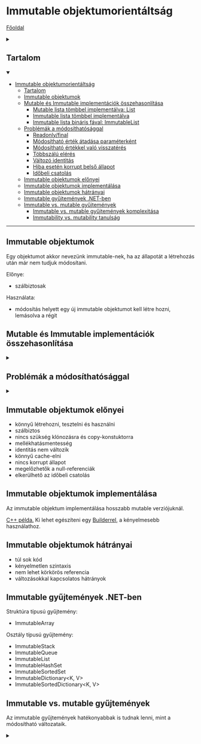 # Immutable objektumorientáltság

[Főoldal](oop.md)
<details>
  <summary></summary>

[Fogalmak](terms.md)

[Minták](patterns.md)

[Elvek](principles.md)

[Heurisztikák](heuristics.md)

[Refaktorálás](refactoring.md)

[Clean-code](cleanCode.md)

[API tervezési elvek](APIDesign.md)

[Elosztott objektumorientáltság](distributed.md)

[Konkurens és párhuzamos minták](concurrentParalell.md)

[C++ Idiómák](idioms.md)

</details>

## Tartalom
<details open>
  <summary></summary>

- [Immutable objektumorientáltság](#immutable-objektumorientáltság)
  - [Tartalom](#tartalom)
  - [Immutable objektumok](#immutable-objektumok)
  - [Mutable és Immutable implementációk összehasonlítása](#mutable-és-immutable-implementációk-összehasonlítása)
    - [Mutable lista tömbbel implementálva: List<T>](#mutable-lista-tömbbel-implementálva-listt)
    - [Immutable lista tömbbel implementálva](#immutable-lista-tömbbel-implementálva)
    - [Immutable lista bináris fával: ImmutableList<T>](#immutable-lista-bináris-fával-immutablelistt)
  - [Problémák a módosíthatósággal](#problémák-a-módosíthatósággal)
    - [Readonly/final](#readonlyfinal)
    - [Módosítható érték átadása paraméterként](#módosítható-érték-átadása-paraméterként)
    - [Módosítható értékkel való visszatérés](#módosítható-értékkel-való-visszatérés)
    - [Többszálú elérés](#többszálú-elérés)
    - [Változó identitás](#változó-identitás)
    - [Hiba esetén korrupt belső állapot](#hiba-esetén-korrupt-belső-állapot)
    - [Időbeli csatolás](#időbeli-csatolás)
  - [Immutable objektumok előnyei](#immutable-objektumok-előnyei)
  - [Immutable objektumok implementálása](#immutable-objektumok-implementálása)
  - [Immutable objektumok hátrányai](#immutable-objektumok-hátrányai)
  - [Immutable gyűjtemények .NET-ben](#immutable-gyűjtemények-net-ben)
  - [Immutable vs. mutable gyűjtemények](#immutable-vs-mutable-gyűjtemények)
    - [Immutable vs. mutable gyűjtemények komplexitása](#immutable-vs-mutable-gyűjtemények-komplexitása)
    - [Immutability vs. mutability tanulság](#immutability-vs-mutability-tanulság)

</details>

---

## Immutable objektumok
Egy objektumot akkor nevezünk immutable-nek, ha az állapotát a létrehozás után már nem tudjuk módosítani. 

Előnye:
- szálbiztosak
  
Használata:
- módosítás helyett egy új immutable objektumot kell létre hozni, lemásolva a régit


## Mutable és Immutable implementációk összehasonlítása

<details>
  <summary></summary>

### Mutable lista tömbbel implementálva: List<T>
- az elemeket tároló tömb nagyobb, mint ahány elem ténylegesen van
- amikor ez betelik, akkor megduplázzuk a méretét, átmásoljuk, és így már lesz hely
- átlagosan új elem hozzáadás időigénye konstans
- adott indexű elem lekérése konstans idejű
- a beszúrás és törlés lineáris
  
### Immutable lista tömbbel implementálva
- a tömböt egyesével növelgjük és másoljuk
- elem hozzáadása lineáris idejű
- a többi művelet komplexitása nem változik
- rosszabb megoldás
  
### Immutable lista bináris fával: ImmutableList<T>
- elem hozzáadása a fának a bővítését jelenti
- elem hozzáadása logaritmikus komplexitásúvá
- az indexelés logaritmikus
- beszúrás és törlés logaritmikus válik,
- nem rossz, olykor jobb lehet

</details>

## Problémák a módosíthatósággal 

<details>
  <summary></summary>

### Readonly/final
- nem garantálják azt, hogy az objektum csak olvasható, csak hogy az objektumra mutató referencia nem módosítható

### Módosítható érték átadása paraméterként
- semmi nem garantálja azt, hogy a függvény, amit meghívtunk, nem fogja elrontani a paraméterként beadott objektum állapotát

### Módosítható értékkel való visszatérés
- a külvilág bármikor belenyúlhat és elronthatja a mi állapotunkat
- másolatot adhatunk vissza

### Többszálú elérés
- egyszerre módosításnál probléma merül fel

### Változó identitás
- változik az objektumok identitása, ugyanis az objektumok hash-kódja belső állapothoz kötött

### Hiba esetén korrupt belső állapot
- a belső állapot inkonzisztensé válhat kivétel keletkezése során

### Időbeli csatolás
- nem mindegy, hogy melyik függvényt melyik függvény után hívunk, mert a hívások más sorrendben történő intézésének más lesz az eredménye

</details>


## Immutable objektumok előnyei

- könnyű létrehozni, tesztelni és használni
- szálbiztos
- nincs szükség klónozásra és copy-konstuktorra
- mellékhatásmentesség
- identitás nem változik
- könnyű cache-elni
- nincs korrupt állapot
- megelőzhetők a null-referenciák
- elkerülhető az időbeli csatolás

## Immutable objektumok implementálása

Az immutable objektum implementálása hosszabb mutable verziójuknál.

[C++ példa.](ImmutableCodes/immutable.cpp)
Ki lehet egészíteni egy [Builderrel](patterns.md/#builder), a kényelmesebb használathoz.


## Immutable objektumok hátrányai 

- túl sok kód
- kényelmetlen szintaxis
- nem lehet körkörös referencia
- változásokkal kapcsolatos hátrányok

## Immutable gyűjtemények .NET-ben 

Struktúra típusú gyűjtemény:
- ImmutableArray<T>
  
Osztály típusú gyűjtemény:
- ImmutableStack<T>
- ImmutableQueue<T>
- ImmutableList<T>
- ImmutableHashSet<T>
- ImmutableSortedSet<T>
- ImmutableDictionary<K, V>
- ImmutableSortedDictionary<K, V>

## Immutable vs. mutable gyűjtemények

Az immutable gyűjtemények hatékonyabbak is tudnak lenni, mint a módosítható változataik.


<details>
  <summary></summary>

### Immutable vs. mutable gyűjtemények komplexitása 

<p align="center">
    <img src="ImmutableImages/vs.png" />
</p>

### Immutability vs. mutability tanulság

- használjunk immutable objektumokat amikor csak lehet
- módosítható objektumok akkor előnyösek, hogyha sok, és gyakori változtatásra van szükség
- módosítható objektumokat nehezebb többszálú környezetben biztonságosan használni

</details>